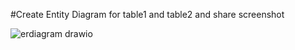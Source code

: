 #Create Entity Diagram for table1 and table2 and share screenshot

![erdiagram drawio](https://user-images.githubusercontent.com/73296830/205916412-53c3bfe6-24dd-4592-b9dd-329e32488012.png)

